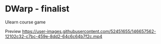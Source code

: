 # DWarp - finalist
Ulearn course game

Preview
https://user-images.githubusercontent.com/52451655/146657562-12102c32-c7bc-459e-8dd2-64c6c64b7f2c.mp4
